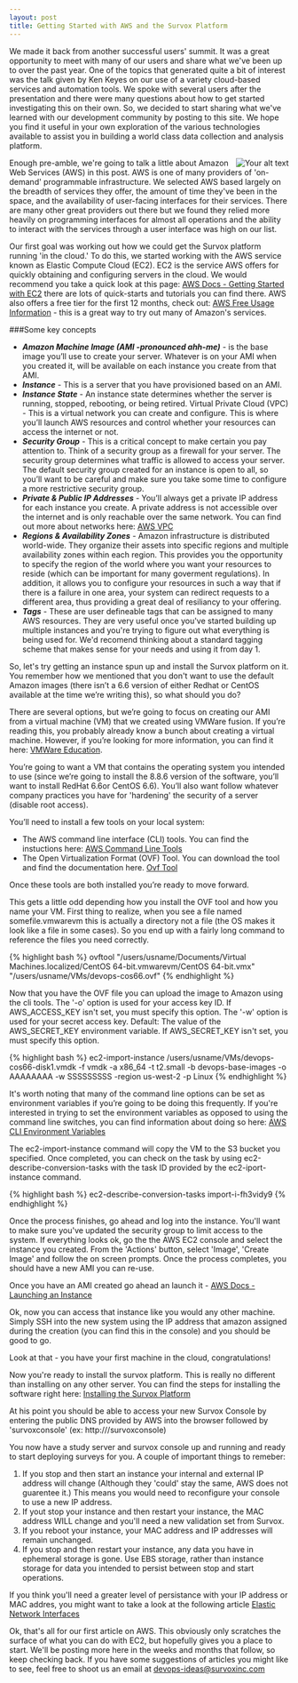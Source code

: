 ```yaml
---
layout: post
title: Getting Started with AWS and the Survox Platform
---
```



We made it back from another successful users' summit. It was a great opportunity to meet with many of our users and share what we've been up to over the past year. One of the topics that generated quite a bit of interest was the talk given by Ken Keyes on our use of a variety cloud-based services and automation tools. We spoke with several users after the presentation and there were many questions about how to get started investigating this on their own. So, we decided to start sharing what we've learned with our development community by posting to this site. We hope you find it useful in your own exploration of the various technologies available to assist you in building a world class data collection and analysis platform. 

<div style="float: right">
    <img src="{{site-url}}/images/srvx-aws.png" alt="Your alt text"/>
</div>

Enough pre-amble, we're going to talk a little about Amazon Web Services (AWS) in this post. AWS is one of many providers of 'on-demand' programmable infrastructure. We selected AWS based largely on the breadth of services they offer, the amount of time they've been in the space, and the availability of user-facing interfaces for their services. There are many other great providers out there but we found they relied more heavily on programming interfaces for almost all operations and the ability to interact with the services through a user interface was high on our list. 

Our first goal was working out how we could get the Survox platform running 'in the cloud.' To do this, we started working with the AWS service known as Elastic Compute Cloud (EC2). EC2 is the service AWS offers for quickly obtaining and configuring servers in the cloud. We would recommend you take a quick look at this page: [AWS Docs - Getting Started with EC2](https://aws.amazon.com/ec2/getting-started/)  there are lots of quick-starts and tutorials you can find there. AWS also offers a free tier for the first 12 months, check out: [AWS Free Usage Information](http://aws.amazon.com/free/) - this is a great way to try out many of Amazon's services.

###Some key concepts
- ***Amazon Machine Image (AMI -pronounced ahh-me)*** - is the base image you’ll use to create your server. Whatever is on your AMI when you created it, will be available on each instance you create from that AMI. 
- ***Instance*** - This is a server that you have provisioned based on an AMI. 
- ***Instance State*** - An instance state determines whether the server is running, stopped, rebooting, or being retired. 
Virtual Private Cloud (VPC) - This is a virtual network you can create and configure. This is where you’ll launch AWS resources and control whether your resources can access the internet or not. 
- ***Security Group*** - This is a critical concept to make certain you pay attention to. Think of a security group as a firewall for your server. The security group determines what traffic is allowed to access your server. The default security group created for an instance is open to all, so you’ll want to be careful and make sure you take some time to configure a more restrictive security group. 
- ***Private & Public IP Addresses*** - You’ll always get a private IP address for each instance you create. A private address is not accessible over the internet and is only reachable over the same network. You can find out more about networks here: [AWS VPC](https://aws.amazon.com/vpc/)
- ***Regions & Availability Zones*** - Amazon infrastructure is distributed world-wide. They organize their assets into specific regions and multiple availability zones within each region. This provides you the opportunity to specify the region of the world where you want your resources to reside (which can be important for many goverment regulations). In addition, it allows you to configure your resources in such a way that if there is a failure in one area, your system can redirect requests to a different area, thus providing a great deal of resiliancy to your offering. 
- ***Tags*** - These are user defineable tags that can be assigned to many AWS resources. They are very useful once you've started building up multiple instances and you're trying to figure out what everything is being used for. We'd recomend thinking about a standard tagging scheme that makes sense for your needs and using it from day 1. 

So, let's try getting an instance spun up and install the Survox platform on it. You remember how we mentioned that you don't want to use the default Amazon images (there isn’t a 6.6 version of either Redhat or CentOS available at the time we’re writing this), so what should you do? 

There are several options, but we’re going to focus on creating our AMI from a virtual machine (VM) that we created using VMWare fusion. If you’re reading this, you probably already know a bunch about creating a virtual machine. However, if you’re looking for more information, you can find it here: [VMWare Education](http://mylearn.vmware.com/mgrreg/index.cfm).

You’re going to want a VM that contains the operating system you intended to use (since we’re going to install the 8.8.6 version of the software, you’ll want to install RedHat 6.6or CentOS 6.6). You’ll also want follow whatever company practices you have for 'hardening' the security of a server (disable root access).

You’ll need to install a few tools on your local system:
- The AWS command line interface (CLI) tools. You can find the instuctions here: [AWS Command Line Tools](http://docs.aws.amazon.com/cli/latest/userguide/installing.html) 
- The  Open Virtualization Format (OVF) Tool. You can download the tool and find the documentation here. [Ovf Tool](https://www.vmware.com/support/developer/ovf/) 

Once these tools are both installed you’re ready to move forward. 

This gets a little odd depending how you install the OVF tool and how you name your VM. First thing to realize, when you see a file named somefile.vmwarevm this is actually a directory not a file (the OS makes it look like a file in some cases). So you end up with a fairly long command to reference the files you need correctly. 

{% highlight bash %}
ovftool "/users/usname/Documents/Virtual Machines.localized/CentOS 64-bit.vmwarevm/CentOS 64-bit.vmx" "/users/usname/VMs/devops-cos66.ovf"
{% endhighlight %}

Now that you have the OVF file you can upload the image to Amazon using the cli tools. The '-o' option is used for your access key ID. If AWS_ACCESS_KEY isn't set, you must specify this option. The '-w' option is used for your secret access key. Default: The value of the AWS_SECRET_KEY environment variable. If AWS_SECRET_KEY isn't set, you must specify this option.

{% highlight bash %}
ec2-import-instance /users/usname/VMs/devops-cos66-disk1.vmdk -f vmdk -a x86_64 -t t2.small -b devops-base-images -o AAAAAAAA -w SSSSSSSSS -region us-west-2 -p Linux
{% endhighlight %}

It's worth noting that many of the command line options can be set as environment variables if you’re going to be doing this frequently. If you're interested in trying to set the environment variables as opposed to using the command line switches, you can find information about doing so here: [AWS CLI Environment Variables](http://docs.aws.amazon.com/AWSEC2/latest/CommandLineReference/ec2-cli-get-set-up.html) 

The ec2-import-instance command will copy the VM to the S3 bucket you specified. Once completed, you can check on the task by using ec2-describe-conversion-tasks with the task ID provided by the ec2-iport-instance command. 

{% highlight bash %}
ec2-describe-conversion-tasks import-i-fh3vidy9
{% endhighlight %}

Once the process finishes, go ahead and log into the instance. You'll want to make sure you've updated the security group to limit access to the system. If everything looks ok, go the the AWS EC2 console and select the instance you created. From the 'Actions' button, select 'Image', 'Create Image' and follow the on screen prompts. Once the process completes, you should have a new AMI you can re-use. 

Once you have an AMI created go ahead an launch it - [AWS Docs - Launching an Instance](http://docs.aws.amazon.com/AWSEC2/latest/UserGuide/launching-instance.html)

Ok, now you can access that instance like you would any other machine. Simply SSH into the new system using the IP address that amazon assigned during the creation (you can find this in the console) and you should be good to go.

Look at that - you have your first machine in the cloud, congratulations!

Now you're ready to install the survox platform. This is really no different than installing on any other server. You can find the steps for installing the software right here: [Installing the Survox Platform](http://docs.survoxinc.com/v88/installation/installation/)

At his point you should be able to access your new Survox Console by entering the public DNS provided by AWS into the browser followed by 'survoxconsole' (ex: http://<Public DNS>/survoxconsole)

You now have a study server and survox console up and running and ready to start deploying surveys for you. A couple of important things to remeber: 

1. If you stop and then start an instance your internal and external IP address will change (Although they 'could' stay the same, AWS does not guarentee it.) This means you would need to reconfigure your console to use a new IP address. 
2. If yout stop your instance and then restart your instance, the MAC address WILL change and you'll need a new validation set from Survox. 
3. If you reboot your instance, your MAC address and IP addresses will remain unchanged. 
4. If you stop and then restart your instance, any data you have in ephemeral storage is gone. Use EBS storage, rather than instance storage for data you intended to persist between stop and start operations. 

If you think you'll need a greater level of persistance with your IP address or MAC addres, you might want to take a look at the following article [Elastic Network Interfaces](http://docs.aws.amazon.com/AWSEC2/latest/UserGuide/using-eni.html)

Ok, that's all for our first article on AWS. This obviously only scratches the surface of what you can do with EC2, but hopefully gives you a place to start. We'll be posting more here in the weeks and months that follow, so keep checking back. If you have some suggestions of articles you might like to see, feel free to shoot us an email at [devops-ideas@survoxinc.com](mailto:devops-ideas@survoxinc.com)

